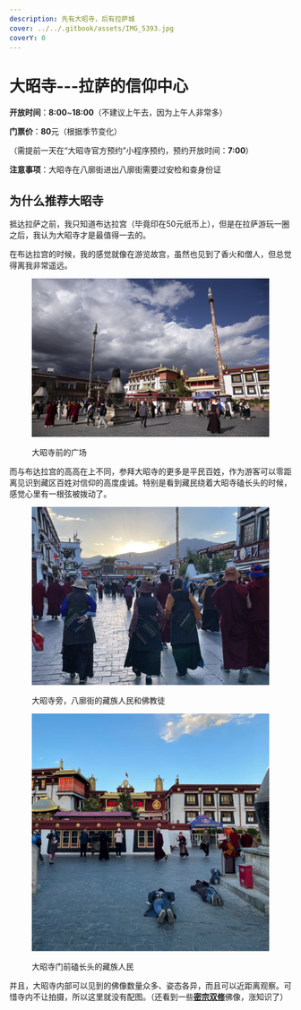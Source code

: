 ```yaml
---
description: 先有大昭寺，后有拉萨城
cover: ../../.gitbook/assets/IMG_5393.jpg
coverY: 0
---
```


# 大昭寺---拉萨的信仰中心

**开放时间**：**8:00**\~**18:00**（不建议上午去，因为上午人非常多）

**门票价**：**80**元（根据季节变化）

（需提前一天在“大昭寺官方预约”小程序预约，预约开放时间：**7:00**）

**注意事项**：大昭寺在八廓街进出八廓街需要过安检和查身份证

## 为什么推荐大昭寺

抵达拉萨之前，我只知道布达拉宫（毕竟印在50元纸币上），但是在拉萨游玩一圈之后，我认为大昭寺才是最值得一去的。

在布达拉宫的时候，我的感觉就像在游览故宫，虽然也见到了香火和僧人，但总觉得离我非常遥远。

<figure><img src="../../.gitbook/assets/IMG_5366.jpg" alt=""><figcaption><p>大昭寺前的广场</p></figcaption></figure>

而与布达拉宫的高高在上不同，参拜大昭寺的更多是平民百姓，作为游客可以零距离见识到藏区百姓对信仰的高度虔诚。特别是看到藏民绕着大昭寺磕长头的时候，感觉心里有一根弦被拨动了。

<figure><img src="../../.gitbook/assets/e6c563f988c1840a4f86628b90fd2ba.jpg" alt=""><figcaption><p>大昭寺旁，八廓街的藏族人民和佛教徒</p></figcaption></figure>

<figure><img src="../../.gitbook/assets/71cf1f1b36259ed657542c8127a60ff.jpg" alt=""><figcaption><p>大昭寺门前磕长头的藏族人民</p></figcaption></figure>

并且，大昭寺内部可以见到的佛像数量众多、姿态各异，而且可以近距离观察。可惜寺内不让拍摄，所以这里就没有配图。（还看到一些[**密宗双修**](https://zh.wikipedia.org/zh-hans/%E9%9B%99%E8%BA%AB%E6%B3%95)佛像，涨知识了）

